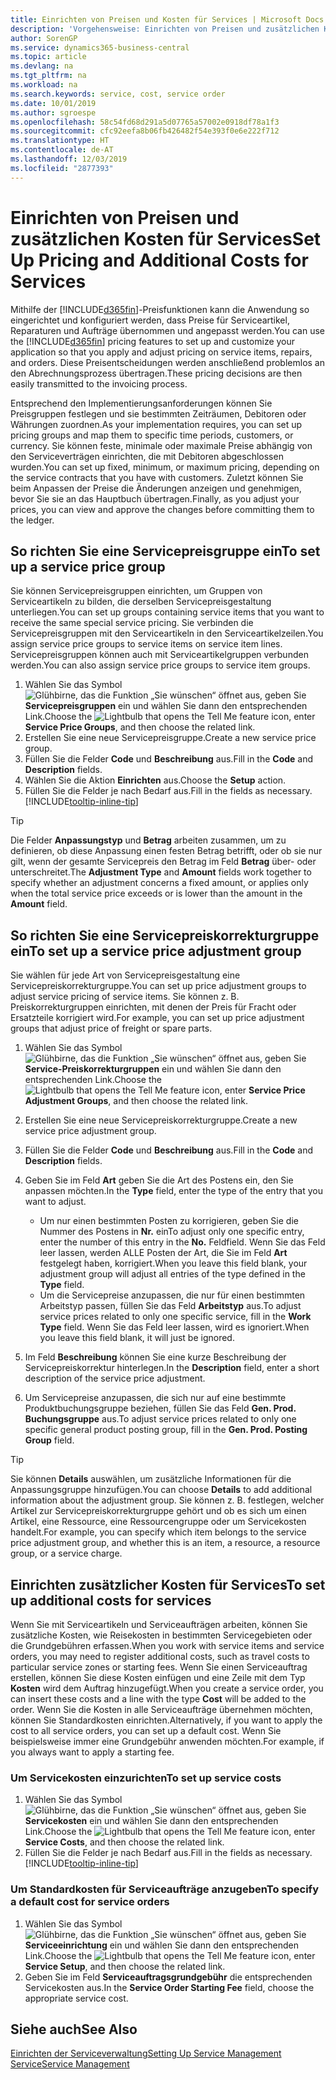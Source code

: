 ```yaml
---
title: Einrichten von Preisen und Kosten für Services | Microsoft Docs
description: 'Vorgehensweise: Einrichten von Preisen und zusätzlichen Kosten für Services.'
author: SorenGP
ms.service: dynamics365-business-central
ms.topic: article
ms.devlang: na
ms.tgt_pltfrm: na
ms.workload: na
ms.search.keywords: service, cost, service order
ms.date: 10/01/2019
ms.author: sgroespe
ms.openlocfilehash: 58c54fd68d291a5d07765a57002e0918df78a1f3
ms.sourcegitcommit: cfc92eefa8b06fb426482f54e393f0e6e222f712
ms.translationtype: HT
ms.contentlocale: de-AT
ms.lasthandoff: 12/03/2019
ms.locfileid: "2877393"
---
```

# <a name="set-up-pricing-and-additional-costs-for-services"></a><span data-ttu-id="190d5-103">Einrichten von Preisen und zusätzlichen Kosten für Services</span><span class="sxs-lookup"><span data-stu-id="190d5-103">Set Up Pricing and Additional Costs for Services</span></span>
<span data-ttu-id="190d5-104">Mithilfe der [!INCLUDE[d365fin](includes/d365fin_md.md)]-Preisfunktionen kann die Anwendung so eingerichtet und konfiguriert werden, dass Preise für Serviceartikel, Reparaturen und Aufträge übernommen und angepasst werden.</span><span class="sxs-lookup"><span data-stu-id="190d5-104">You can use the [!INCLUDE[d365fin](includes/d365fin_md.md)] pricing features to set up and customize your application so that you apply and adjust pricing on service items, repairs, and orders.</span></span> <span data-ttu-id="190d5-105">Diese Preisentscheidungen werden anschließend problemlos an den Abrechnungsprozess übertragen.</span><span class="sxs-lookup"><span data-stu-id="190d5-105">These pricing decisions are then easily transmitted to the invoicing process.</span></span>  
  
<span data-ttu-id="190d5-106">Entsprechend den Implementierungsanforderungen können Sie Preisgruppen festlegen und sie bestimmten Zeiträumen, Debitoren oder Währungen zuordnen.</span><span class="sxs-lookup"><span data-stu-id="190d5-106">As your implementation requires, you can set up pricing groups and map them to specific time periods, customers, or currency.</span></span> <span data-ttu-id="190d5-107">Sie können feste, minimale oder maximale Preise abhängig von den Serviceverträgen einrichten, die mit Debitoren abgeschlossen wurden.</span><span class="sxs-lookup"><span data-stu-id="190d5-107">You can set up fixed, minimum, or maximum pricing, depending on the service contracts that you have with customers.</span></span> <span data-ttu-id="190d5-108">Zuletzt können Sie beim Anpassen der Preise die Änderungen anzeigen und genehmigen, bevor Sie sie an das Hauptbuch übertragen.</span><span class="sxs-lookup"><span data-stu-id="190d5-108">Finally, as you adjust your prices, you can view and approve the changes before committing them to the ledger.</span></span>  

## <a name="to-set-up-a-service-price-group"></a><span data-ttu-id="190d5-109">So richten Sie eine Servicepreisgruppe ein</span><span class="sxs-lookup"><span data-stu-id="190d5-109">To set up a service price group</span></span>
<span data-ttu-id="190d5-110">Sie können Servicepreisgruppen einrichten, um Gruppen von Serviceartikeln zu bilden, die derselben Servicepreisgestaltung unterliegen.</span><span class="sxs-lookup"><span data-stu-id="190d5-110">You can set up groups containing service items that you want to receive the same special service pricing.</span></span> <span data-ttu-id="190d5-111">Sie verbinden die Servicepreisgruppen mit den Serviceartikeln in den Serviceartikelzeilen.</span><span class="sxs-lookup"><span data-stu-id="190d5-111">You assign service price groups to service items on service item lines.</span></span> <span data-ttu-id="190d5-112">Servicepreisgruppen können auch mit Serviceartikelgruppen verbunden werden.</span><span class="sxs-lookup"><span data-stu-id="190d5-112">You can also assign service price groups to service item groups.</span></span>  

1. <span data-ttu-id="190d5-113">Wählen Sie das Symbol ![Glühbirne, das die Funktion „Sie wünschen“ öffnet](media/ui-search/search_small.png "Tell Me-Funktion") aus, geben Sie **Servicepreisgruppen** ein und wählen Sie dann den entsprechenden Link.</span><span class="sxs-lookup"><span data-stu-id="190d5-113">Choose the ![Lightbulb that opens the Tell Me feature](media/ui-search/search_small.png "Tell me what you want to do") icon, enter **Service Price Groups**, and then choose the related link.</span></span>  
2. <span data-ttu-id="190d5-114">Erstellen Sie eine neue Servicepreisgruppe.</span><span class="sxs-lookup"><span data-stu-id="190d5-114">Create a new service price group.</span></span>  
3. <span data-ttu-id="190d5-115">Füllen Sie die Felder **Code** und **Beschreibung** aus.</span><span class="sxs-lookup"><span data-stu-id="190d5-115">Fill in the **Code** and **Description** fields.</span></span>  
4. <span data-ttu-id="190d5-116">Wählen Sie die Aktion **Einrichten** aus.</span><span class="sxs-lookup"><span data-stu-id="190d5-116">Choose the **Setup** action.</span></span>  
2. <span data-ttu-id="190d5-117">Füllen Sie die Felder je nach Bedarf aus.</span><span class="sxs-lookup"><span data-stu-id="190d5-117">Fill in the fields as necessary.</span></span> [!INCLUDE[tooltip-inline-tip](includes/tooltip-inline-tip_md.md)]  

 > [!Tip]
 > <span data-ttu-id="190d5-118">Die Felder **Anpassungstyp** und **Betrag** arbeiten zusammen, um zu definieren, ob diese Anpassung einen festen Betrag betrifft, oder ob sie nur gilt, wenn der gesamte Servicepreis den Betrag im Feld **Betrag** über- oder unterschreitet.</span><span class="sxs-lookup"><span data-stu-id="190d5-118">The **Adjustment Type** and **Amount** fields work together to specify whether an adjustment concerns a fixed amount, or applies only when the total service price exceeds or is lower than the amount in the **Amount** field.</span></span>  

## <a name="to-set-up-a-service-price-adjustment-group"></a><span data-ttu-id="190d5-119">So richten Sie eine Servicepreiskorrekturgruppe ein</span><span class="sxs-lookup"><span data-stu-id="190d5-119">To set up a service price adjustment group</span></span>  
<span data-ttu-id="190d5-120">Sie wählen für jede Art von Servicepreisgestaltung eine Servicepreiskorrekturgruppe.</span><span class="sxs-lookup"><span data-stu-id="190d5-120">You can set up price adjustment groups to adjust service pricing of service items.</span></span> <span data-ttu-id="190d5-121">Sie können z. B. Preiskorrekturgruppen einrichten, mit denen der Preis für Fracht oder Ersatzteile korrigiert wird.</span><span class="sxs-lookup"><span data-stu-id="190d5-121">For example, you can set up price adjustment groups that adjust price of freight or spare parts.</span></span>  
  
1. <span data-ttu-id="190d5-122">Wählen Sie das Symbol ![Glühbirne, das die Funktion „Sie wünschen“ öffnet](media/ui-search/search_small.png "Tell Me-Funktion") aus, geben Sie **Service-Preiskorrekturgruppen** ein und wählen Sie dann den entsprechenden Link.</span><span class="sxs-lookup"><span data-stu-id="190d5-122">Choose the ![Lightbulb that opens the Tell Me feature](media/ui-search/search_small.png "Tell me what you want to do") icon, enter **Service Price Adjustment Groups**, and then choose the related link.</span></span>  
2. <span data-ttu-id="190d5-123">Erstellen Sie eine neue Servicepreiskorrekturgruppe.</span><span class="sxs-lookup"><span data-stu-id="190d5-123">Create a new service price adjustment group.</span></span>  
3. <span data-ttu-id="190d5-124">Füllen Sie die Felder **Code** und **Beschreibung** aus.</span><span class="sxs-lookup"><span data-stu-id="190d5-124">Fill in the **Code** and **Description** fields.</span></span>  
4. <span data-ttu-id="190d5-125">Geben Sie im Feld **Art** geben Sie die Art des Postens ein, den Sie anpassen möchten.</span><span class="sxs-lookup"><span data-stu-id="190d5-125">In the **Type** field, enter the type of the entry that you want to adjust.</span></span>  
  
    * <span data-ttu-id="190d5-126">Um nur einen bestimmten Posten zu korrigieren, geben Sie die Nummer des Postens in **Nr.** ein</span><span class="sxs-lookup"><span data-stu-id="190d5-126">To adjust only one specific entry, enter the number of this entry in the **No.**</span></span> <span data-ttu-id="190d5-127">Feld</span><span class="sxs-lookup"><span data-stu-id="190d5-127">field.</span></span> <span data-ttu-id="190d5-128">Wenn Sie das Feld leer lassen, werden ALLE Posten der Art, die Sie im Feld **Art** festgelegt haben, korrigiert.</span><span class="sxs-lookup"><span data-stu-id="190d5-128">When you leave this field blank, your adjustment group will adjust all entries of the type defined in the **Type** field.</span></span>  
    * <span data-ttu-id="190d5-129">Um die Servicepreise anzupassen, die nur für einen bestimmten Arbeitstyp passen, füllen Sie das Feld **Arbeitstyp** aus.</span><span class="sxs-lookup"><span data-stu-id="190d5-129">To adjust service prices related to only one specific service, fill in the **Work Type** field.</span></span> <span data-ttu-id="190d5-130">Wenn Sie das Feld leer lassen, wird es ignoriert.</span><span class="sxs-lookup"><span data-stu-id="190d5-130">When you leave this field blank, it will just be ignored.</span></span>  
  
5. <span data-ttu-id="190d5-131">Im Feld **Beschreibung** können Sie eine kurze Beschreibung der Servicepreiskorrektur hinterlegen.</span><span class="sxs-lookup"><span data-stu-id="190d5-131">In the **Description** field, enter a short description of the service price adjustment.</span></span>  
6. <span data-ttu-id="190d5-132">Um Servicepreise anzupassen, die sich nur auf eine bestimmte Produktbuchungsgruppe beziehen, füllen Sie das Feld **Gen. Prod. Buchungsgruppe** aus.</span><span class="sxs-lookup"><span data-stu-id="190d5-132">To adjust service prices related to only one specific general product posting group, fill in the **Gen. Prod. Posting Group** field.</span></span>

> [!Tip]
> <span data-ttu-id="190d5-133">Sie können **Details** auswählen, um zusätzliche Informationen für die Anpassungsgruppe hinzufügen.</span><span class="sxs-lookup"><span data-stu-id="190d5-133">You can choose **Details** to add additional information about the adjustment group.</span></span> <span data-ttu-id="190d5-134">Sie können z. B. festlegen, welcher Artikel zur Servicepreiskorrekturgruppe gehört und ob es sich um einen Artikel, eine Ressource, eine Ressourcengruppe oder um Servicekosten handelt.</span><span class="sxs-lookup"><span data-stu-id="190d5-134">For example, you can specify which item belongs to the service price adjustment group, and whether this is an item, a resource, a resource group, or a service charge.</span></span>  

## <a name="to-set-up-additional-costs-for-services"></a><span data-ttu-id="190d5-135">Einrichten zusätzlicher Kosten für Services</span><span class="sxs-lookup"><span data-stu-id="190d5-135">To set up additional costs for services</span></span>
<span data-ttu-id="190d5-136">Wenn Sie mit Serviceartikeln und Serviceaufträgen arbeiten, können Sie zusätzliche Kosten, wie Reisekosten in bestimmten Servicegebieten oder die Grundgebühren erfassen.</span><span class="sxs-lookup"><span data-stu-id="190d5-136">When you work with service items and service orders, you may need to register additional costs, such as travel costs to particular service zones or starting fees.</span></span> <span data-ttu-id="190d5-137">Wenn Sie einen Serviceauftrag erstellen, können Sie diese Kosten einfügen und eine Zeile mit dem Typ **Kosten** wird dem Auftrag hinzugefügt.</span><span class="sxs-lookup"><span data-stu-id="190d5-137">When you create a service order, you can insert these costs and a line with the type **Cost** will be added to the order.</span></span> <span data-ttu-id="190d5-138">Wenn Sie die Kosten in alle Serviceaufträge übernehmen möchten, können Sie Standardkosten einrichten.</span><span class="sxs-lookup"><span data-stu-id="190d5-138">Alternatively, if you want to apply the cost to all service orders, you can set up a default cost.</span></span> <span data-ttu-id="190d5-139">Wenn Sie beispielsweise immer eine Grundgebühr anwenden möchten.</span><span class="sxs-lookup"><span data-stu-id="190d5-139">For example, if you always want to apply a starting fee.</span></span>
  
### <a name="to-set-up-service-costs"></a><span data-ttu-id="190d5-140">Um Servicekosten einzurichten</span><span class="sxs-lookup"><span data-stu-id="190d5-140">To set up service costs</span></span>
1. <span data-ttu-id="190d5-141">Wählen Sie das Symbol ![Glühbirne, das die Funktion „Sie wünschen“ öffnet](media/ui-search/search_small.png "Tell Me-Funktion") aus, geben Sie **Servicekosten** ein und wählen Sie dann den entsprechenden Link.</span><span class="sxs-lookup"><span data-stu-id="190d5-141">Choose the ![Lightbulb that opens the Tell Me feature](media/ui-search/search_small.png "Tell me what you want to do") icon, enter **Service Costs**, and then choose the related link.</span></span> 
2. <span data-ttu-id="190d5-142">Füllen Sie die Felder je nach Bedarf aus.</span><span class="sxs-lookup"><span data-stu-id="190d5-142">Fill in the fields as necessary.</span></span> [!INCLUDE[tooltip-inline-tip](includes/tooltip-inline-tip_md.md)]  

### <a name="to-specify-a-default-cost-for-service-orders"></a><span data-ttu-id="190d5-143">Um Standardkosten für Serviceaufträge anzugeben</span><span class="sxs-lookup"><span data-stu-id="190d5-143">To specify a default cost for service orders</span></span>
1. <span data-ttu-id="190d5-144">Wählen Sie das Symbol ![Glühbirne, das die Funktion „Sie wünschen“ öffnet](media/ui-search/search_small.png "Tell Me-Funktion") aus, geben Sie **Serviceeinrichtung** ein und wählen Sie dann den entsprechenden Link.</span><span class="sxs-lookup"><span data-stu-id="190d5-144">Choose the ![Lightbulb that opens the Tell Me feature](media/ui-search/search_small.png "Tell me what you want to do") icon, enter **Service Setup**, and then choose the related link.</span></span> 
2. <span data-ttu-id="190d5-145">Geben Sie im Feld **Serviceauftragsgrundgebühr** die entsprechenden Servicekosten aus.</span><span class="sxs-lookup"><span data-stu-id="190d5-145">In the **Service Order Starting Fee** field, choose the appropriate service cost.</span></span>

## <a name="see-also"></a><span data-ttu-id="190d5-146">Siehe auch</span><span class="sxs-lookup"><span data-stu-id="190d5-146">See Also</span></span>
[<span data-ttu-id="190d5-147">Einrichten der Serviceverwaltung</span><span class="sxs-lookup"><span data-stu-id="190d5-147">Setting Up Service Management</span></span>](service-setup-service.md)  
[<span data-ttu-id="190d5-148">Service</span><span class="sxs-lookup"><span data-stu-id="190d5-148">Service Management</span></span>](service-service.md)  
